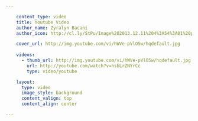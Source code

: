 ```yaml
---

    content_type: video
    title: Youtube Video
    author_name: Zyralyn Bacani
    author_icon: http://cl.ly/StPu/Image%202013.12.11%204%3A54%3A01%20pm.png

    cover_url: http://img.youtube.com/vi/hWVe-pVlO5w/hqdefault.jpg
    
    videos:
      - thumb_url: http://img.youtube.com/vi/hWVe-pVlO5w/hqdefault.jpg
        url: http://youtube.com/watch?v=hsbLrZNYrCc
        type: video/youtube

    layout:
      type: video
      image_style: background
      content_valign: top
      content_align: center

---
```

